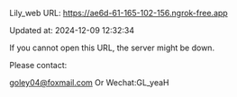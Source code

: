 Lily_web URL: https://ae6d-61-165-102-156.ngrok-free.app

Updated at: 2024-12-09 12:32:34

If you cannot open this URL, the server might be down.

Please contact: 

goley04@foxmail.com Or Wechat:GL_yeaH
